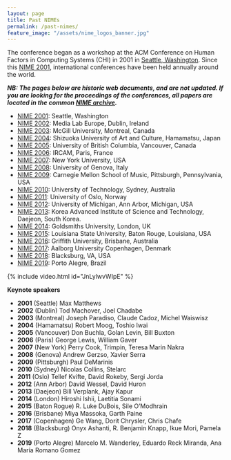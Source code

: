 ```yaml
---
layout: page
title: Past NIMEs
permalink: /past-nimes/
feature_image: "/assets/nime_logos_banner.jpg"
---
```


The conference began as a workshop at the ACM Conference on Human Factors in Computing Systems (CHI) in 2001 in [Seattle, Washington](http://en.wikipedia.org/wiki/Seattle,_Washington "Seattle, Washington"). Since this [NIME 2001](http://www.nime.org/2001), international conferences have been held annually around the world.

_**NB: The pages below are historic web documents, and are not updated. If you are looking for the proceedings of the conferences, all papers are located in the common [NIME archive]({{site.baseurl}}/archives/).**_

*   [NIME 2001](http://www.nime.org/2001): Seattle, Washington
*   [NIME 2002](http://www.nime.org/2002): Media Lab Europe, Dublin, Ireland
*   [NIME 2003](http://www.nime.org/2003): McGill University, Montreal, Canada
*   [NIME 2004](http://www.nime.org/2004): Shizuoka University of Art and Culture, Hamamatsu, Japan
*   [NIME 2005](http://www.nime.org/2005): University of British Columbia, Vancouver, Canada
*   [NIME 2006](http://www.nime.org/2006): IRCAM, Paris, France
*   [NIME 2007](http://www.nime.org/2007): New York University, USA
*   [NIME 2008](http://www.nime.org/2008): University of Genova, Italy
*   [NIME 2009](http://www.nime.org/2009): Carnegie Mellon School of Music, Pittsburgh, Pennsylvania, USA
*   [NIME 2010](http://www.nime.org/2010): University of Technology, Sydney, Australia
*   [NIME 2011](http://www.nime.org/2011): University of Oslo, Norway
*   [NIME 2012](http://www.nime.org/2012): University of Michigan, Ann Arbor, Michigan, USA
*   [NIME 2013](http://www.nime.org/2013): Korea Advanced Institute of Science and Technology, Daejeon, South Korea.
*   [NIME 2014](http://www.nime.org/2014): Goldsmiths University, London, UK
*   [NIME 2015](https://nime2015.lsu.edu/): Louisiana State University, Baton Rouge, Louisiana, USA
*   [NIME 2016](http://nime2016.org/): Griffith University, Brisbane, Australia
*   [NIME 2017](http://www.nime2017.org/): Aalborg University Copenhagen, Denmark
*   [NIME 2018](http://nime2018.org/): Blacksburg, VA, USA
*   [NIME 2019](https://www.ufrgs.br/nime2019/): Porto Alegre, Brazil

{% include video.html id="JnLylwvWIpE" %}

**Keynote speakers**

* **2001** (Seattle) Max Matthews
* **2002** (Dublin) Tod Machover, Joel Chadabe
* **2003** (Montreal) Joseph Paradiso, Claude Cadoz, Michel Waiswisz
* **2004** (Hamamatsu) Robert Moog, Toshio Iwai
* **2005** (Vancouver) Don Buchla, Golan Levin, Bill Buxton
* **2006** (Paris) George Lewis, William Gaver
* **2007** (New York) Perry Cook, Trimpin, Teresa Marin Nakra
* **2008** (Genova) Andrew Gerzso, Xavier Serra
* **2009** (Pittsburgh) Paul DeMarinis
* **2010** (Sydney) Nicolas Collins, Stelarc
* **2011** (Oslo) Tellef Kvifte, David Rokeby, Sergi Jorda
* **2012** (Ann Arbor) David Wessel, David Huron
* **2013** (Daejeon) Bill Verplank, Ajay Kapur
* **2014** (London) Hiroshi Ishii, Laetitia Sonami
* **2015** (Baton Rogue) R. Luke DuBois, Sile O’Modhrain
* **2016** (Brisbane) Miya Massoka, Garth Paine
* **2017** (Copenhagen) Ge Wang, Dorit Chrysler, Chris Chafe
* **2018** (Blacksburg) Onyx Ashanti, R. Benjamin Knapp, Ikue Mori, Pamela Z
* **2019** (Porto Alegre) Marcelo M. Wanderley, Eduardo Reck Miranda, Ana María Romano Gomez
